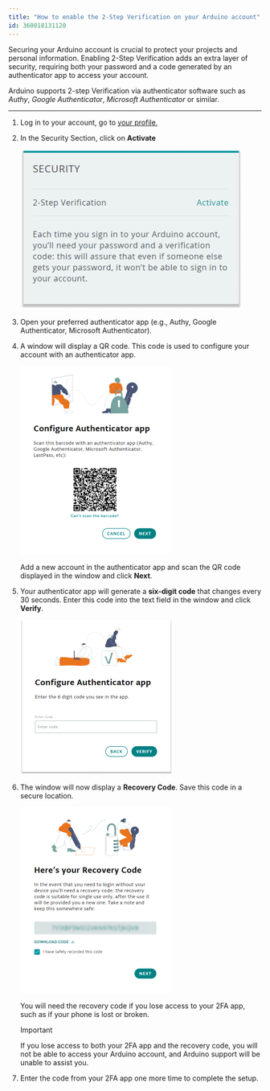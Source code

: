 ```yaml
---
title: "How to enable the 2-Step Verification on your Arduino account"
id: 360018131120
---
```


Securing your Arduino account is crucial to protect your projects and personal information. Enabling 2-Step Verification adds an extra layer of security, requiring both your password and a code generated by an authenticator app to access your account.

Arduino supports 2-step Verification via authenticator software such as _Authy_, _Google Authenticator_, _Microsoft Authenticator_ or similar.

---

1. Log in to your account, go to [your profile](https://id.arduino.cc/),

1. In the Security Section, click on **Activate**

   ![Security section highlighted in the profile page](img/Profile_Security.png)

1. Open your preferred authenticator app (e.g., Authy, Google Authenticator, Microsoft Authenticator).

1. A window will display a QR code. This code is used to configure your account with an authenticator app.

   ![QR code for configuration of Authenticator app](img/2FA_QRcode.png)

   Add a new account in the authenticator app and scan the QR code displayed in the window and click **Next**.

1. Your authenticator app will generate a **six-digit code** that changes every 30 seconds. Enter this code into the text field in the window and click **Verify**.

   ![Code box for configuration of Authenticator app](img/2FA_6digits.png)

1. The window will now display a **Recovery Code**. Save this code in a secure location.

   ![Recovery code written in code box and "I have safely recorded this code" check box](img/2FA_recoveryCode.png)

   You will need the recovery code if you lose access to your 2FA app, such as if your phone is lost or broken.

   > [!IMPORTANT]
   > If you lose access to both your 2FA app and the recovery code, you will not be able to access your Arduino account, and Arduino support will be unable to assist you.

1. Enter the code from your 2FA app one more time to complete the setup.
